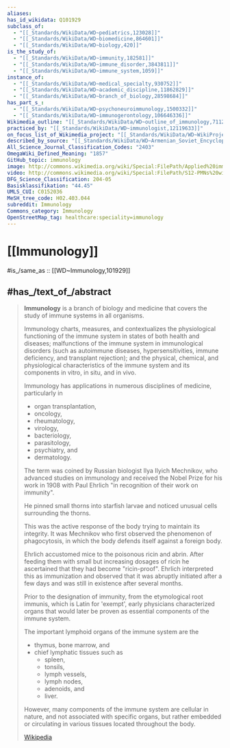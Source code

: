 ```yaml
---
aliases:
has_id_wikidata: Q101929
subclass_of:
  - "[[_Standards/WikiData/WD~pediatrics,123028]]"
  - "[[_Standards/WikiData/WD~biomedicine,864601]]"
  - "[[_Standards/WikiData/WD~biology,420]]"
is_the_study_of:
  - "[[_Standards/WikiData/WD~immunity,182581]]"
  - "[[_Standards/WikiData/WD~immune_disorder,3843811]]"
  - "[[_Standards/WikiData/WD~immune_system,1059]]"
instance_of:
  - "[[_Standards/WikiData/WD~medical_specialty,930752]]"
  - "[[_Standards/WikiData/WD~academic_discipline,11862829]]"
  - "[[_Standards/WikiData/WD~branch_of_biology,28598684]]"
has_part_s_:
  - "[[_Standards/WikiData/WD~psychoneuroimmunology,1500332]]"
  - "[[_Standards/WikiData/WD~immunogerontology,106646336]]"
Wikimedia_outline: "[[_Standards/WikiData/WD~outline_of_immunology,7112664]]"
practiced_by: "[[_Standards/WikiData/WD~immunologist,12119633]]"
on_focus_list_of_Wikimedia_project: "[[_Standards/WikiData/WD~WikiProject_COVID_19,87748614]]"
described_by_source: "[[_Standards/WikiData/WD~Armenian_Soviet_Encyclopedia,_vol._4,124737630]]"
All_Science_Journal_Classification_Codes: "2403"
OmegaWiki_Defined_Meaning: "1857"
GitHub_topic: immunology
image: http://commons.wikimedia.org/wiki/Special:FilePath/Applied%20immunology%20-%20the%20practical%20application%20of%20sera%20and%20bacterins%20prophylactically%2C%20diagnostically%2C%20and%20therapeutically%20%281916%29%20%2814788924923%29.jpg
video: http://commons.wikimedia.org/wiki/Special:FilePath/S12-PMNs%20with%20C%20albicans%20Yeasts%20in%20Collagen.ogv
DFG_Science_Classification: 204-05
Basisklassifikation: "44.45"
UMLS_CUI: C0152036
MeSH_tree_code: H02.403.044
subreddit: Immunology
Commons_category: Immunology
OpenStreetMap_tag: healthcare:speciality=immunology
---
```


# [[Immunology]] 

#is_/same_as :: [[WD~Immunology,101929]] 

## #has_/text_of_/abstract 

> **Immunology** is a branch of biology and medicine that covers the study of immune systems in all organisms.
>
> Immunology charts, measures, and contextualizes 
> the physiological functioning of the immune system in states of both health and diseases; 
> malfunctions of the immune system in immunological disorders 
> (such as autoimmune diseases, hypersensitivities, immune deficiency, and transplant rejection); 
> and the physical, chemical, and physiological characteristics of the immune system 
> and its components in vitro, in situ, and in vivo. 
> 
> Immunology has applications in numerous disciplines of medicine, particularly in 
> - organ transplantation, 
> - oncology, 
> - rheumatology, 
> - virology, 
> - bacteriology, 
> - parasitology, 
> - psychiatry, and 
> - dermatology.
>
> The term was coined by Russian biologist Ilya Ilyich Mechnikov, 
> who advanced studies on immunology and received the Nobel Prize for his work in 1908 
> with Paul Ehrlich "in recognition of their work on immunity". 
> 
> He pinned small thorns into starfish larvae 
> and noticed unusual cells surrounding the thorns. 
> 
> This was the active response of the body trying to maintain its integrity. 
> It was Mechnikov who first observed the phenomenon of phagocytosis, 
> in which the body defends itself against a foreign body. 
> 
> Ehrlich accustomed mice to the poisonous ricin and abrin. 
> After feeding them with small but increasing dosages of ricin 
> he ascertained that they had become "ricin-proof". 
> Ehrlich interpreted this as immunization and observed that it was abruptly initiated 
> after a few days and was still in existence after several months.
>
> Prior to the designation of immunity, from the etymological root immunis, 
> which is Latin for 'exempt', early physicians characterized organs 
> that would later be proven as essential components of the immune system. 
> 
> The important lymphoid organs of the immune system are the 
> - thymus, bone marrow, and 
> - chief lymphatic tissues such as 
> 	- spleen, 
> 	- tonsils, 
> 	- lymph vessels, 
> 	- lymph nodes, 
> 	- adenoids, and 
> 	- liver. 
> 
> However, many components of the immune system are cellular in nature, 
> and not associated with specific organs, 
> but rather embedded or circulating in various tissues located throughout the body.
>
> [Wikipedia](https://en.wikipedia.org/wiki/Immunology) 


